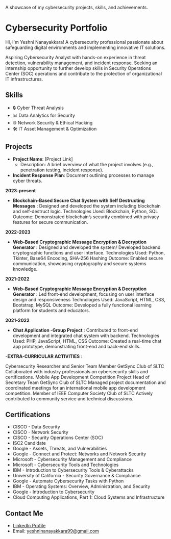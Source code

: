 A showcase of my cybersecurity projects, skills, and achievements.

# Cybersecurity Portfolio  
Hi, I'm Yeshni Nanayakkara! A cybersecurity professional passionate about safeguarding digital environments and implementing innovative IT solutions. 

 Aspiring Cybersecurity Analyst with hands-on experience in threat
 detection, vulnerability management, and incident response.
 Seeking an internship opportunity to further develop skills in Security
 Operations Center (SOC) operations and contribute to the
 protection of organizational IT infrastructures.

## Skills  
- 🔒 Cyber Threat Analysis  
- 📊 Data Analytics for Security  
- 🌐 Network Security & Ethical Hacking  
- 🛠️ IT Asset Management & Optimization

## Projects  
- **Project Name**: [Project Link]  
  - Description: A brief overview of what the project involves (e.g., penetration testing, incident response).  
- **Incident Response Plan**: Document outlining processes to manage cyber threats.

**2023-present**
- **Blockchain-Based Secure Chat System with Self Destructing Messages** :
Designed and developed the system including blockchain and self-destruct logic.
 Technologies Used: Blockchain, Python, SQL
 Outcome: Demonstrated blockchain’s security combined with
 privacy features for secure communication.

**2022-2023**
- **Web-Based Cryptographic Message Encryption & Decryption Generator** :
Designed and developed the system/ Developed backend cryptographic functions and user interface.
 Technologies Used:  Python, Tkinter, Base64 Encoding, SHA-256
 Hashing
 Outcome: Enabled secure communication, showcasing
 cryptography and secure systems knowledge.

**2021-2022**
 - **Web-Based Cryptographic Message Encryption & Decryption Generator** : 
Led front-end development, focusing on user interface design and responsiveness
 Technologies Used: JavaScript, HTML, CSS, Bootstrap, MySQL
 Outcome: Developed a fully functional learning platform for
 students and educators.

**2021-2022**
- **Chat Application -Group Project** :
 Contributed to front-end development and integrated chat system
 with backend.
 Technologies Used: PHP, JavaScript, HTML, CSS
 Outcome: Created a real-time chat app prototype,
 demonstrating front-end and back-end skills.

-**EXTRA-CURRICULAR ACTIVITIES** :

 Cybersecurity Researcher and Senior Team Member GetSync Club of SLTC
 Collaborated with industry professionals on cybersecurity skills and certifications.
 Mobile App Development Competition Project Head of Secretary Team GetSync
 Club of SLTC Managed project documentation and coordinated meetings for an
 international mobile app development competition.
 Member of IEEE Computer Society Club of SLTC Actively contributed to community
 service and technical discussions.
 
## Certifications 
- CISCO - Data Security
- CISCO - Network Security
- CISCO - Security Operations Center (SOC)
- ISC2 Candidate
- Google - Assets, Threats, and Vulnerabilities
- Google - Connect and Protect: Networks and Network Security
- Microsoft - Cybersecurity Management and Compliance
- Microsoft - Cybersecurity Tools and Technologies
- IBM - Introduction to Cybersecurity Tools & Cyberattacks
- University of California - Security Governance & Compliance
- Google - Automate Cybersecurity Tasks with Python
- IBM - Operating Systems: Overview, Administration, and Security
- Google - Introduction to Cybersecurity
- Cloud Computing Applications, Part 1: Cloud Systems and Infrastructure

## Contact Me  
- [LinkedIn Profile](https://it.linkedin.com/in/yeshninanayakkara)  
- Email: yeshninanayakkara99@gmail.com  
